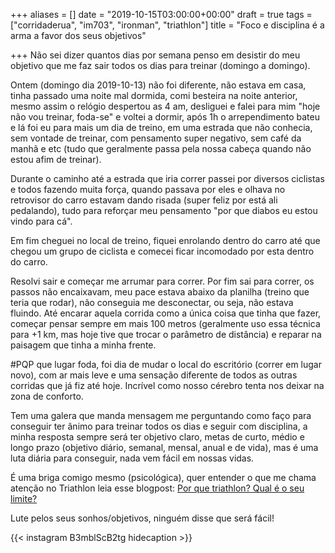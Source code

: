 +++
aliases = []
date = "2019-10-15T03:00:00+00:00"
draft = true
tags = ["corridaderua", "im703", "ironman", "triathlon"]
title = "Foco e disciplina é a arma a favor dos seus objetivos"

+++
Não sei dizer quantos dias por semana penso em desistir do meu objetivo que me faz sair todos os dias para treinar (domingo a domingo).

Ontem (domingo dia 2019-10-13) não foi diferente, não estava em casa, tinha passado uma noite mal dormida, comi besteira na noite anterior, mesmo assim o relógio despertou as 4 am, desliguei e falei para mim "hoje não vou treinar, foda-se" e voltei a dormir, após 1h o arrependimento bateu e lá foi eu para mais um dia de treino, em uma estrada que não conhecia, sem vontade de treinar, com pensamento super negativo, sem café da manhã e etc (tudo que geralmente passa pela nossa cabeça quando não estou afim de treinar). 

Durante o caminho até a estrada que iria correr passei por diversos ciclistas e todos fazendo muita força, quando passava por eles e olhava no retrovisor do carro estavam dando risada (super feliz por está ali pedalando), tudo para reforçar meu pensamento "por que diabos eu estou vindo para cá".

Em fim cheguei no local de treino, fiquei enrolando dentro do carro até que chegou um grupo de ciclista e comecei ficar incomodado por esta dentro do carro.

Resolvi sair e começar me arrumar para correr. Por fim sai para correr, os passos não encaixavam, meu pace estava abaixo da planilha (treino que teria que rodar), não conseguia me desconectar, ou seja, não estava fluindo. Até encarar aquela corrida como a única coisa que tinha que fazer, começar pensar sempre em mais 100 metros (geralmente uso essa técnica para +1 km, mas hoje tive que trocar o parâmetro de distância) e reparar na paisagem que tinha a minha frente. 

\#PQP que lugar foda, foi dia de mudar o local do escritório (correr em lugar novo), com ar mais leve e uma sensação diferente de todos as outras corridas que já fiz até hoje. Incrível como nosso cérebro tenta nos deixar na zona de conforto.

Tem uma galera que manda mensagem me perguntando como faço para conseguir ter ânimo para treinar todos os dias e seguir com disciplina, a minha resposta sempre será ter objetivo claro, metas de curto, médio e longo prazo (objetivo diário, semanal, mensal, anual e de vida), mas é uma luta diária para conseguir, nada vem fácil em nossas vidas.

É uma briga comigo mesmo (psicológica), quer entender o que me chama atenção no Triathlon leia esse blogpost: [Por que triathlon? Qual é o seu limite?](https://avelino.run/lifestyle/2019-06-21-por-que-triathlon/ "Por que triathlon? Qual é o seu limite?")

Lute pelos seus sonhos/objetivos, ninguém disse que será fácil!

{{< instagram B3mblScB2tg hidecaption >}}